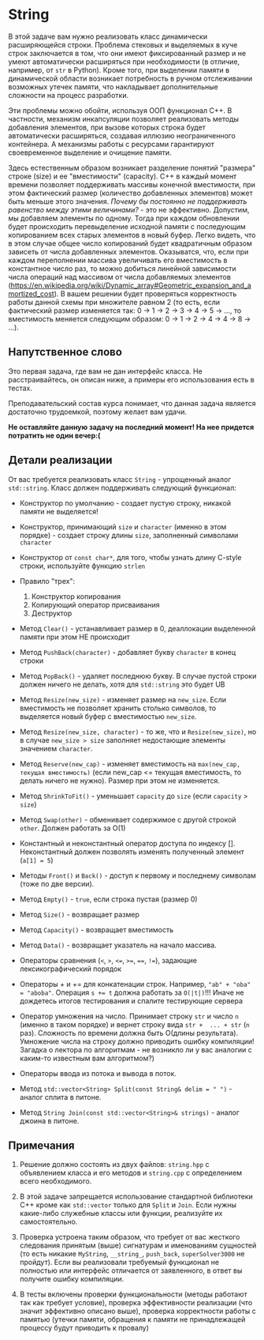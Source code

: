 # String

В этой задаче вам нужно реализовать класс динамически расширяющейся строки. 
Проблема стековых и выделяемых в куче строк заключается в том, что они имеют фиксированный размер 
и не умеют автоматически расширяться при необходимости (в отличие, например, от `str` в Python). 
Кроме того, при выделении памяти в динамической области возникает потребность в 
ручном отслеживании возможных утечек памяти, что накладывает дополнительные сложности на процесс разработки.

Эти проблемы можно обойти, используя ООП функционал C++. В частности, механизм 
инкапсуляции позволяет реализовать методы добавления элементов, при вызове которых 
строка будет автоматически расширяться, создавая иллюзию неограниченного контейнера. 
А механизмы работы с ресурсами гарантируют своевременное выделение и очищение памяти.

Здесь естественным образом возникает разделение понятий "размера" строке (size) и 
ее "вместимости" (capacity). С++ в каждый момент времени позволяет поддерживать 
массивы конечной вместимости, при этом фактический размер (количество добавленных элементов) 
может быть меньше этого значения. 
*Почему бы постоянно не поддерживать равенство между этими величинами?* - это не эффективно. 
Допустим, мы добавляем элементы по одному. Тогда при каждом обновлении будет 
происходить перевыделение исходной памяти с последующим копированием всех старых элементов в новый буфер. 
Легко видеть, что в этом случае общее число копирований будет квадратичным образом зависеть от числа добавленных элементов. 
Оказыватся, что, если при каждом переполнении массива увеличивать его вместимость 
в константное число раз, то можно добиться линейной зависимости числа операций над 
массивом от числа добавляемых элементов (https://en.wikipedia.org/wiki/Dynamic_array#Geometric_expansion_and_amortized_cost). 
В вашем решении будет проверяться корректность работы данной схемы при множителе 
равном 2 (то есть, если фактический размер изменяется так: 0 -> 1 -> 2 -> 3 -> 4 -> 5 -> ..., то 
вместимость меняется следующим образом: 0 -> 1 -> 2 -> 4 -> 4 -> 8 -> ...).

## Напутственное слово

Это первая задача, где вам не дан интерфейс класса. Не расстраивайтесь, 
он описан ниже, а примеры его использования есть в тестах.

Преподавательский состав курса понимает, что данная задача является достаточно
трудоемкой, поэтому желает вам удачи.

**Не оставляйте данную задачу на последний момент! На нее придется потратить не один вечер:(**

## Детали реализации

От вас требуется реализовать класс `String` - упрощенный аналог `std::string`. 
Класс должен поддерживать следующий функционал:
* Конструктор по умолчанию - создает пустую строку, никакой памяти не выделяется!
* Конструктор, принимающий `size` и `character` (именно в этом порядке) - создает строку длины `size`, 
заполненный символами `character`
* Конструктор от `const char*`, для того, чтобы узнать длину C-style строки, используйте функцию `strlen`
* Правило "трех":
    1. Конструктор копирования
    2. Копирующий оператор присваивания
    3. Деструктор
* Метод `Clear()` - устанавливает размер в 0, деаллокации выделенной памяти при этом НЕ происходит
* Метод `PushBack(character)` - добавляет букву `character` в конец строки
* Метод `PopBack()` - удаляет последнюю букву. В случае пустой строки должен 
ничего не делать, хотя для `std::string` это будет UB
* Метод `Resize(new_size)` - изменяет размер на `new_size`. Если вместимость 
не позволяет хранить столько символов, то выделяется новый буфер с вместимостью `new_size`.
* Метод `Resize(new_size, character)` - то же, что и `Resize(new_size)`, но в случае `new_size > size` 
заполняет недостающие элементы значением `character`.
* Метод `Reserve(new_cap)` - изменяет вместимость на `max(new_cap, текущая вместимость)` 
(если new_cap <= текущая вместимость, то делать ничего не нужно). Размер при этом не изменяется.
* Метод `ShrinkToFit()` - уменьшает `capacity` до `size` (если `capacity` > `size`)
* Метод `Swap(other)` - обменивает содержимое с другой строкой `other`. Должен работать за O(1)
* Константный и неконстантный оператор доступа по индексу []. Неконстантный должен 
позволять изменять полученный элемент (`a[1] = 5`)
* Методы `Front()` и `Back()` - доступ к первому и последнему символам (тоже по две версии).
* Метод `Empty()` - `true`, если строка пустая (размер 0)
* Метод `Size()` - возвращает размер
* Метод `Capacity()` - возвращает вместимость
* Метод `Data()` - возвращает указатель на начало массива.
* Операторы сравнения (`<`, `>`, `<=`, `>=`, `==`, `!=`), задающие лексикографический порядок
* Операторы + и += для конкатенации строк. Например, `"ab" + "oba" = "aboba"`. Операция `s += t` должна работать за `O(|t|)`!!! Иначе не дождетесь итогов тестирования и спалите тестирующие сервера
* Оператор умножения на число. Принимает строку `str` и число `n` (именно в таком порядке) и вернет строку вида `str +  ... + str` (`n` раз). 
Сложность по времени должна быть O(длины результата). Умножение числа на строку должно приводить ошибку компиляции!
  Загадка о лектора по алгоритмам - не возникло ли у вас аналогии с каким-то известным вам алгоритмом?)

* Операторы ввода из потока и вывода в поток.
* Метод `std::vector<String> Split(const String& delim = " ")` - аналог сплита в питоне.
* Метод `String Join(const std::vector<String>& strings)` - аналог джоина в питоне.

## Примечания

1. Решение должно состоять из двух файлов: `string.hpp` с объявлением класса и его методов и `string.cpp` с определением всего необходимого.

2. В этой задаче запрещается использование стандартной библиотеки C++ кроме как `std::vector` только для `Split` и `Join`. Если нужны какие-либо служебные классы или функции, реализуйте их самостоятельно.

3. Проверка устроена таким образом, что требует от вас жесткого следования принятым (выше) 
сигнатурам и именованиям сущностей (то есть никакие `MyString`, `__string_`, `push_back`, `superSolver3000` не пройдут). 
Если вы реализовали требуемый функционал не полностью или интерфейс отличается от заявленного, 
в ответ вы получите ошибку компиляции.

4. В тесты включены проверки функциональности (методы работают так как требует условие), 
проверка эффективности реализации (что значит эффективно описано выше), 
проверка корректности работы с памятью (утечки памяти, обращения к памяти 
не принадлежащей процессу будут приводить к провалу)
